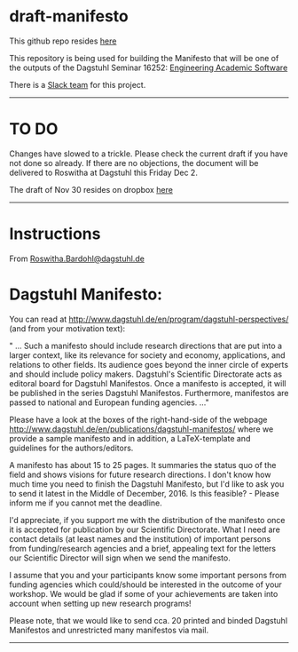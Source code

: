 # draft-manifesto

This github repo resides [here](https://github.com/DagstuhlEAS/draft-manifesto)

This repository is being used for building the Manifesto that will be one of the outputs of the Dagstuhl Seminar 16252: [Engineering Academic Software](http://www.dagstuhl.de/en/program/calendar/semhp/?semnr=16252)

There is a [Slack team](https://eas-manifesto.slack.com/) for this project.

---

# TO DO

Changes have slowed to a trickle. Please check the current draft if you have not done so already.
If there are no objections, the document will be delivered to Roswitha at Dagstuhl this Friday Dec 2.

The draft of Nov 30 resides on dropbox [here](https://dl.dropboxusercontent.com/u/11565521/dagstuhl-eas-manifesto-2016-11-30.pdf)


---

# Instructions

From Roswitha.Bardohl@dagstuhl.de

Dagstuhl Manifesto:
===================

You can read at http://www.dagstuhl.de/en/program/dagstuhl-perspectives/ (and from your motivation text):

" ... Such a manifesto should include research directions that are put into a larger context, like its relevance for society and economy, applications, and relations to other fields. Its audience goes beyond the inner circle of experts and should include policy makers.
Dagstuhl's Scientific Directorate acts as editoral board for Dagstuhl Manifestos. Once a manifesto is accepted, it will be published in the series Dagstuhl Manifestos. Furthermore, manifestos are passed to national and European funding agencies. ..."

Please have a look at the boxes of the right-hand-side of the webpage http://www.dagstuhl.de/en/publications/dagstuhl-manifestos/ where we provide a sample manifesto and in addition, a LaTeX-template and guidelines for the authors/editors.

A manifesto has about 15 to 25 pages. It summaries the status quo of the field and shows visions for future research directions. 
I don't know how much time you need to finish the Dagstuhl Manifesto, but I'd like to ask you to send it latest in the Middle of December, 2016. Is this feasible? - Please inform me if you cannot met the deadline.

I'd appreciate, if you support me with the distribution of the manifesto once it is accepted for publication by our Scientific Directorate. What I need are contact details (at least names and the institution) of important persons from funding/research agencies and a brief, appealing text for the letters our Scientific Director will sign when we send the manifesto. 

I assume that you and your participants know some important persons from funding agencies which could/should be interested in the outcome of your workshop. We would be glad if some of your achievements are taken into account when setting up new research programs!

Please note, that we would like to send cca. 20 printed and binded Dagstuhl Manifestos and unrestricted many manifestos via mail.

---
